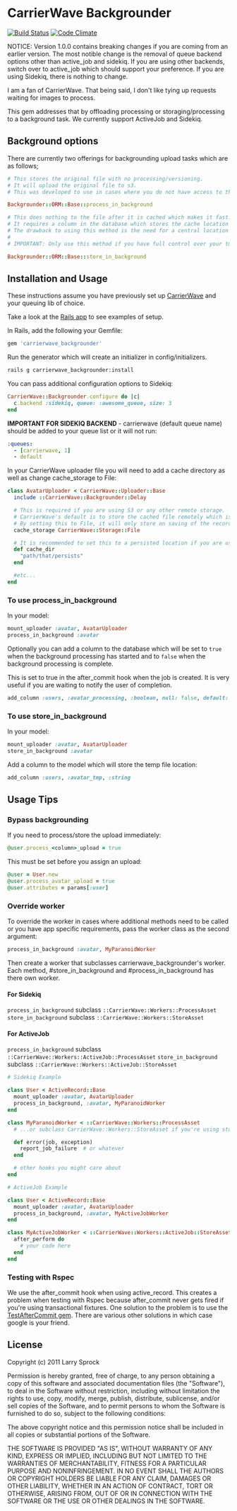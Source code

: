 # CarrierWave Backgrounder

[![Build Status](https://app.travis-ci.com/lardawge/carrierwave_backgrounder.svg?branch=master)](https://app.travis-ci.com/lardawge/carrierwave_backgrounder)
[![Code Climate](https://codeclimate.com/github/lardawge/carrierwave_backgrounder.png)](https://codeclimate.com/github/lardawge/carrierwave_backgrounder)

NOTICE: Version 1.0.0 contains breaking changes if you are coming from an earlier version.
The most notible change is the removal of queue backend options other than active_job and sidekiq.
If you are using other backends, switch over to active_job which should support your preference.
If you are using Sidekiq, there is nothing to change.

I am a fan of CarrierWave. That being said, I don't like tying up requests waiting for images to process.

This gem addresses that by offloading processing or storaging/processing to a background task.
We currently support ActiveJob and Sidekiq.

## Background options

There are currently two offerings for backgrounding upload tasks which are as follows;

```ruby
# This stores the original file with no processing/versioning.
# It will upload the original file to s3.
# This was developed to use in cases where you do not have access to the cached location such as Heroku.

Backgrounder::ORM::Base::process_in_background
```

```ruby
# This does nothing to the file after it is cached which makes it fast.
# It requires a column in the database which stores the cache location set by carrierwave so the background job can access it.
# The drawback to using this method is the need for a central location to store the cached files.
#
# IMPORTANT: Only use this method if you have full control over your tmp storage directory and can mount it on every deployed server.

Backgrounder::ORM::Base::store_in_background
```

## Installation and Usage

These instructions assume you have previously set up [CarrierWave](https://github.com/jnicklas/carrierwave) and your queuing lib of choice.

Take a look at the [Rails app](spec/support/dummy_app) to see examples of setup.

In Rails, add the following your Gemfile:

```ruby
gem 'carrierwave_backgrounder'
```

Run the generator which will create an initializer in config/initializers.
```bash
rails g carrierwave_backgrounder:install
```

You can pass additional configuration options to Sidekiq:

```ruby
CarrierWave::Backgrounder.configure do |c|
  c.backend :sidekiq, queue: :awesome_queue, size: 3
end
```

**IMPORTANT FOR SIDEKIQ BACKEND** - carrierwave (default queue name) should be added to your queue list or it will not run:

```yml
:queues:
  - [carrierwave, 1]
  - default
```

In your CarrierWave uploader file you will need to add a cache directory as well as change cache_storage to File:

```ruby
class AvatarUploader < CarrierWave::Uploader::Base
  include ::CarrierWave::Backgrounder::Delay

  # This is required if you are using S3 or any other remote storage.
  # CarrierWave's default is to store the cached file remotely which is slow and uses bandwidth.
  # By setting this to File, it will only store on saving of the record.
  cache_storage CarrierWave::Storage::File

  # It is recommended to set this to a persisted location if you are using `::store_in_background`.
  def cache_dir
    "path/that/persists"
  end

  #etc...
end
```

### To use process_in_background

In your model:

```ruby
mount_uploader :avatar, AvatarUploader
process_in_background :avatar
```

Optionally you can add a column to the database which will be set to `true` when
the background processing has started and to `false` when the background processing is complete.

This is set to true in the after_commit hook when the job is created. It is very useful if you are waiting to notify the user of completion.

```ruby
add_column :users, :avatar_processing, :boolean, null: false, default: false
```

### To use store_in_background

In your model:

```ruby
mount_uploader :avatar, AvatarUploader
store_in_background :avatar
```

Add a column to the model which will store the temp file location:

```ruby
add_column :users, :avatar_tmp, :string
```

## Usage Tips

### Bypass backgrounding
If you need to process/store the upload immediately:

```ruby
@user.process_<column>_upload = true
```

This must be set before you assign an upload:

```ruby
@user = User.new
@user.process_avatar_upload = true
@user.attributes = params[:user]
```

### Override worker
To override the worker in cases where additional methods need to be called or you have app specific requirements, pass the worker class as the second argument:

```ruby
process_in_background :avatar, MyParanoidWorker
```

Then create a worker that subclasses carrierwave_backgrounder's worker.
Each method, #store_in_background and #process_in_background has there own worker.

#### For Sidekiq
`process_in_background` subclass `::CarrierWave::Workers::ProcessAsset`
`store_in_background` subclass `::CarrierWave::Workers::StoreAsset`

#### For ActiveJob
`process_in_background` subclass `::CarrierWave::Workers::ActiveJob::ProcessAsset`
`store_in_background` subclass `::CarrierWave::Workers::ActiveJob::StoreAsset`

```ruby
# Sidekiq Example

class User < ActiveRecord::Base
  mount_uploader :avatar, AvatarUploader
  process_in_background, :avatar, MyParanoidWorker
end

class MyParanoidWorker < ::CarrierWave::Workers::ProcessAsset
  # ...or subclass CarrierWave::Workers::StoreAsset if you're using store_in_background

  def error(job, exception)
    report_job_failure  # or whatever
  end

  # other hooks you might care about
end
```

```ruby
# ActiveJob Example

class User < ActiveRecord::Base
  mount_uploader :avatar, AvatarUploader
  process_in_background, :avatar, MyActiveJobWorker
end

class MyActiveJobWorker < ::CarrierWave::Workers::ActiveJob::StoreAsset
  after_perform do
    # your code here
  end
end
```

### Testing with Rspec
We use the after_commit hook when using active_record. This creates a problem when testing with Rspec because after_commit never gets fired
if you're using transactional fixtures. One solution to the problem is to use the [TestAfterCommit gem](https://github.com/grosser/test_after_commit).
There are various other solutions in which case google is your friend.

## License

Copyright (c) 2011 Larry Sprock

Permission is hereby granted, free of charge, to any person obtaining
a copy of this software and associated documentation files (the
"Software"), to deal in the Software without restriction, including
without limitation the rights to use, copy, modify, merge, publish,
distribute, sublicense, and/or sell copies of the Software, and to
permit persons to whom the Software is furnished to do so, subject to
the following conditions:

The above copyright notice and this permission notice shall be
included in all copies or substantial portions of the Software.

THE SOFTWARE IS PROVIDED "AS IS", WITHOUT WARRANTY OF ANY KIND,
EXPRESS OR IMPLIED, INCLUDING BUT NOT LIMITED TO THE WARRANTIES OF
MERCHANTABILITY, FITNESS FOR A PARTICULAR PURPOSE AND
NONINFRINGEMENT. IN NO EVENT SHALL THE AUTHORS OR COPYRIGHT HOLDERS BE
LIABLE FOR ANY CLAIM, DAMAGES OR OTHER LIABILITY, WHETHER IN AN ACTION
OF CONTRACT, TORT OR OTHERWISE, ARISING FROM, OUT OF OR IN CONNECTION
WITH THE SOFTWARE OR THE USE OR OTHER DEALINGS IN THE SOFTWARE.
